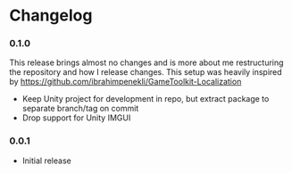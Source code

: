 # Changelog

### 0.1.0
This release brings almost no changes and is more about me restructuring the repository and how I release changes.
This setup was heavily inspired by https://github.com/ibrahimpenekli/GameToolkit-Localization

- Keep Unity project for development in repo, but extract package to separate branch/tag on commit
- Drop support for Unity IMGUI

### 0.0.1

- Initial release
